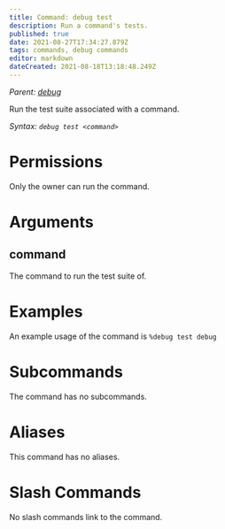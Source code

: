 ```yaml
---
title: Command: debug test
description: Run a command's tests.
published: true
date: 2021-08-27T17:34:27.879Z
tags: commands, debug commands
editor: markdown
dateCreated: 2021-08-18T13:18:48.249Z
---
```


*Parent: [debug](/commands/debug)*

Run the test suite associated with a command.

*Syntax: `debug test <command>`*

# Permissions

Only the owner can run the command.

# Arguments

## command

The command to run the test suite of.

# Examples

An example usage of the command is `%debug test debug`

# Subcommands

The command has no subcommands.

# Aliases

This command has no aliases.

# Slash Commands

No slash commands link to the command.